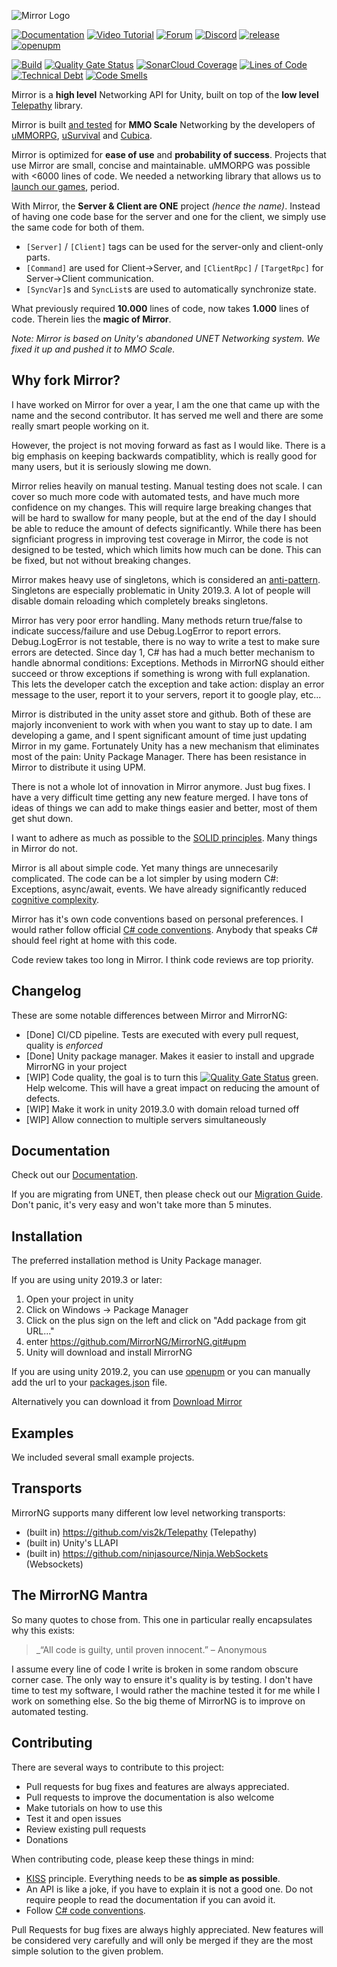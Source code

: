 ![Mirror Logo](https://i.imgur.com/ikP9eYs.png)

[![Documentation](https://img.shields.io/badge/documentation-brightgreen.svg)](https://mirrorng.github.io/MirrorNG/)
[![Video Tutorial](https://img.shields.io/badge/video_tutorial-brightgreen.svg)](https://www.youtube.com/playlist?list=PLkx8oFug638oBYF5EOwsSS-gOVBXj1dkP)
[![Forum](https://img.shields.io/badge/forum-brightgreen.svg)](https://forum.unity.com/threads/mirror-networking-for-unity-aka-hlapi-community-edition.425437/)
[![Discord](https://img.shields.io/discord/343440455738064897.svg)](https://discordapp.com/invite/N9QVxbM)
[![release](https://img.shields.io/github/release/MirrorNG/MirrorNG.svg)](https://github.com/MirrorNG/MirrorNG/releases/latest)
[![openupm](https://img.shields.io/npm/v/com.mirrorng.mirrorng?label=openupm&registry_uri=https://package.openupm.com)](https://openupm.com/packages/com.mirrorng.mirrorng/)

[![Build](https://github.com/MirrorNG/MirrorNG/workflows/CI/badge.svg)](https://github.com/MirrorNG/MirrorNG/actions?query=workflow%3ACI)
[![Quality Gate Status](https://sonarcloud.io/api/project_badges/measure?project=MirrorNG_MirrorNG&metric=alert_status)](https://sonarcloud.io/dashboard?id=MirrorNG_MirrorNG)
[![SonarCloud Coverage](https://sonarcloud.io/api/project_badges/measure?project=MirrorNG_MirrorNG&metric=coverage)](https://sonarcloud.io/component_measures?id=MirrorNG_MirrorNG&metric=coverage)
[![Lines of Code](https://sonarcloud.io/api/project_badges/measure?project=MirrorNG_MirrorNG&metric=ncloc)](https://sonarcloud.io/dashboard?id=MirrorNG_MirrorNG)
[![Technical Debt](https://sonarcloud.io/api/project_badges/measure?project=MirrorNG_MirrorNG&metric=sqale_index)](https://sonarcloud.io/dashboard?id=MirrorNG_MirrorNG)
[![Code Smells](https://sonarcloud.io/api/project_badges/measure?project=MirrorNG_MirrorNG&metric=code_smells)](https://sonarcloud.io/dashboard?id=MirrorNG_MirrorNG)


Mirror is a **high level** Networking API for Unity, built on top of the **low level** [Telepathy](https://github.com/vis2k/Telepathy) library.

Mirror is built [and tested](https://www.youtube.com/watch?v=mDCNff1S9ZU) for **MMO Scale** Networking by the developers of [uMMORPG](https://assetstore.unity.com/packages/templates/systems/ummorpg-51212), [uSurvival](https://assetstore.unity.com/packages/templates/systems/usurvival-95015) and [Cubica](https://cubica.net).

Mirror is optimized for **ease of use** and **probability of success**. Projects that use Mirror are small, concise and maintainable. uMMORPG was possible with <6000 lines of code. We needed a networking library that allows us to [launch our games](https://mirror-networking.com/showcase/), period.

With Mirror, the **Server & Client are ONE** project _(hence the name)_. Instead of having one code base for the server and one for the client, we simply use the same code for both of them.
* `[Server]` / `[Client]` tags can be used for the server-only and client-only parts.
* `[Command]` are used for Client->Server, and `[ClientRpc]` / `[TargetRpc]` for Server->Client communication.
* `[SyncVar]`s and `SyncList`s are used to automatically synchronize state.

What previously required **10.000** lines of code, now takes **1.000** lines of code. Therein lies the **magic of Mirror**.

_Note: Mirror is based on Unity's abandoned UNET Networking system. We fixed it up and pushed it to MMO Scale._

## Why fork Mirror?
I have worked on Mirror for over a year, I am the one that came up with the name and the second contributor. It has served me well and there are some really smart people working on it.

However, the project is not moving forward as fast as I would like. There is a big emphasis on keeping backwards compatiblity, which is really good for many users, but it is seriously slowing me down.

Mirror relies heavily on manual testing.  Manual testing does not scale. I can cover so much more code with automated tests, and have much more confidence on my changes. This will require large breaking changes that will be hard to swallow for many people,  but at the end of the day I should be able to reduce the amount of defects significantly. While there has been signficiant progress in improving test coverage in Mirror, the code is not designed to be tested, which which limits how much can be done.  This can be fixed, but not without breaking changes.

Mirror makes heavy use of singletons, which is considered an [anti-pattern](https://www.dotnetcurry.com/patterns-practices/1350/singleton-design-anti-pattern-csharp). Singletons are especially problematic in Unity 2019.3.  A lot of people will disable domain reloading which completely breaks singletons. 

Mirror has very poor error handling. Many methods return true/false to indicate success/failure and use Debug.LogError to report errors. Debug.LogError is not testable,  there is no way to write a test to make sure errors are detected. Since day 1, C# has had a much better mechanism to handle abnormal conditions: Exceptions. Methods in MirrorNG should either succeed or throw exceptions if something is wrong with full explanation. This lets the developer catch the exception and take action:  display an error message to the user, report it to your servers, report it to google play, etc...

Mirror is distributed in the unity asset store and github. Both of these are majorly inconvenient to work with when you want to stay up to date.  I am developing a game,  and I spent significant amount of time just updating Mirror in my game. Fortunately Unity has a new mechanism that eliminates most of the pain:  Unity Package Manager.  There has been resistance in Mirror to distribute it using UPM.

There is not a whole lot of innovation in Mirror anymore.  Just bug fixes. I have a very difficult time getting any new feature merged.  I have tons of ideas of things we can add to make things easier and better, most of them get shut down.

I want to adhere as much as possible to the [SOLID principles](https://en.wikipedia.org/wiki/SOLID). Many things in Mirror do not.

Mirror is all about simple code. Yet many things are unnecesarily complicated. The code can be a lot simpler by using modern C#: Exceptions, async/await, events.  We have already significantly reduced [cognitive complexity](https://sonarcloud.io/project/activity?custom_metrics=cognitive_complexity&graph=custom&id=MirrorNG_MirrorNG).

Mirror has it's own code conventions based on personal preferences.  I would rather follow official [C# code conventions](https://docs.microsoft.com/en-us/dotnet/csharp/programming-guide/inside-a-program/coding-conventions).  Anybody that speaks C# should feel right at home with this code.

Code review takes too long in Mirror. I think code reviews are top priority.

## Changelog

These are some notable differences between Mirror and MirrorNG:
* [Done] CI/CD pipeline.  Tests are executed with every pull request, quality is *enforced*
* [Done] Unity package manager.  Makes it easier to install and upgrade MirrorNG in your project
* [WIP] Code quality,  the goal is to turn this [![Quality Gate Status](https://sonarcloud.io/api/project_badges/measure?project=MirrorNG_MirrorNG&metric=alert_status)](https://sonarcloud.io/dashboard?id=MirrorNG_MirrorNG) green. Help welcome. This will have a great impact on reducing the amount of defects.
* [WIP] Make it work in unity 2019.3.0 with domain reload turned off 
* [WIP] Allow connection to multiple servers simultaneously

## Documentation
Check out our [Documentation](https://mirrorng.github.io/MirrorNG/).

If you are migrating from UNET, then please check out our [Migration Guide](https://mirrorng.github.io/MirrorNG//General/Migration.html). Don't panic, it's very easy and won't take more than 5 minutes.

## Installation
The preferred installation method is Unity Package manager.

If you are using unity 2019.3 or later: 

1) Open your project in unity
2) Click on Windows -> Package Manager
3) Click on the plus sign on the left and click on "Add package from git URL..."
4) enter https://github.com/MirrorNG/MirrorNG.git#upm
5) Unity will download and install MirrorNG

If you are using unity 2019.2, you can use [openupm](https://openupm.com/packages/com.mirrorng.mirrorng/) or you can manually add the url to your [packages.json](https://docs.unity3d.com/Manual/upm-git.html) file. 

Alternatively you can download it from [Download Mirror](https://github.com/MirrorNG/MirrorNG/releases) 

## Examples
We included several small example projects.

## Transports
MirrorNG supports many different low level networking transports:

* (built in) https://github.com/vis2k/Telepathy (Telepathy)
* (built in) Unity's LLAPI
* (built in) https://github.com/ninjasource/Ninja.WebSockets (Websockets)

## The MirrorNG Mantra
So many quotes to chose from.  This one in particular really encapsulates why this exists:

> _“All code is guilty, until proven innocent.” – Anonymous

I assume every line of code I write is broken in some random obscure corner case. The only way to ensure it's quality is by testing. I don't have time to test my software,  I would rather the machine tested it for me while I work on something else. So the big theme of MirrorNG is to improve on automated testing. 

## Contributing

There are several ways to contribute to this project:

* Pull requests for bug fixes and features are always appreciated.
* Pull requests to improve the documentation is also welcome
* Make tutorials on how to use this
* Test it and open issues
* Review existing pull requests
* Donations

When contributing code, please keep these things in mind:

* [KISS](https://en.wikipedia.org/wiki/KISS_principle) principle. Everything needs to be **as simple as possible**. 
* An API is like a joke,  if you have to explain it is not a good one.  Do not require people to read the documentation if you can avoid it.
* Follow [C# code conventions](https://docs.microsoft.com/en-us/dotnet/csharp/programming-guide/inside-a-program/coding-conventions).

Pull Requests for bug fixes are always highly appreciated. New features will be considered very carefully and will only be merged if they are the most simple solution to the given problem.
